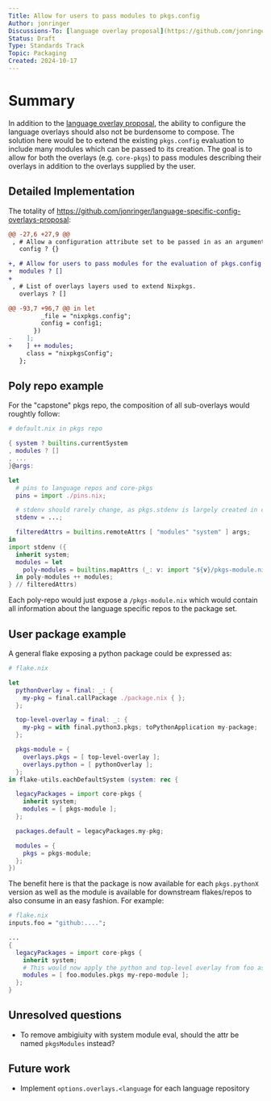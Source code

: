 ```yaml
---
Title: Allow for users to pass modules to pkgs.config
Author: jonringer
Discussions-To: [language overlay proposal](https://github.com/jonringer/language-specific-config-overlays-proposal)
Status: Draft
Type: Standards Track
Topic: Packaging
Created: 2024-10-17
---
```


# Summary

In addition to the [language overlay proposal](https://github.com/jonringer/language-specific-config-overlays-proposal),
the ability to configure the language overlays should also not be burdensome to compose.
The solution here would be to extend the existing `pkgs.config` evaluation to include
many modules which can be passed to its creation. The goal is to allow for both
the overlays (e.g. `core-pkgs`) to pass modules describing their overlays in addition
to the overlays supplied by the user.

## Detailed Implementation

The totality of https://github.com/jonringer/language-specific-config-overlays-proposal:

```diff
@@ -27,6 +27,9 @@
 , # Allow a configuration attribute set to be passed in as an argument.
   config ? {}

+, # Allow for users to pass modules for the evaluation of pkgs.config
+  modules ? []
+
 , # List of overlays layers used to extend Nixpkgs.
   overlays ? []

@@ -93,7 +96,7 @@ in let
         _file = "nixpkgs.config";
         config = config1;
       })
-    ];
+    ] ++ modules;
     class = "nixpkgsConfig";
   };
```

## Poly repo example

For the "capstone" pkgs repo, the composition of all sub-overlays would roughtly follow:


```nix
# default.nix in pkgs repo

{ system ? builtins.currentSystem
, modules ? []
, ...
}@args:

let
  # pins to language repos and core-pkgs
  pins = import ./pins.nix;

  # stdenv should rarely change, as pkgs.stdenv is largely created in core-pkgs
  stdenv = ...;

  filteredAttrs = builtins.remoteAttrs [ "modules" "system" ] args;
in
import stdenv ({
  inherit system;
  modules = let
    poly-modules = builtins.mapAttrs (_: v: import "${v}/pkgs-module.nix") pins;
  in poly-modules ++ modules;
} // filteredAttrs)
```

Each poly-repo would just expose a `/pkgs-module.nix` which would contain all information
about the language specific repos to the package set.

## User package example

A general flake exposing a python package could be expressed as:

```nix
# flake.nix

let
  pythonOverlay = final: _: {
    my-pkg = final.callPackage ./package.nix { };
  };

  top-level-overlay = final: _: {
    my-pkg = with final.python3.pkgs; toPythonApplication my-package;
  };

  pkgs-module = {
    overlays.pkgs = [ top-level-overlay ];
    overlays.python = [ pythonOverlay ];
  };
in flake-utils.eachDefaultSystem (system: rec {

  legacyPackages = import core-pkgs {
    inherit system;
    modules = [ pkgs-module ];
  };

  packages.default = legacyPackages.my-pkg;

  modules = {
    pkgs = pkgs-module;
  };
})
```

The benefit here is that the package is now available for each `pkgs.pythonX` version
as well as the module is available for downstream flakes/repos to also consume in an easy fashion.
For example:

```nix
# flake.nix
inputs.foo = "github:....";

...
{
  legacyPackages = import core-pkgs {
    inherit system;
    # This would now apply the python and top-level overlay from foo as well
    modules = [ foo.modules.pkgs my-repo-module ];
  };
}
```

## Unresolved questions

- To remove ambigiuity with system module eval, should the attr be named `pkgsModules` instead?

## Future work

- Implement `options.overlays.<language` for each language repository

